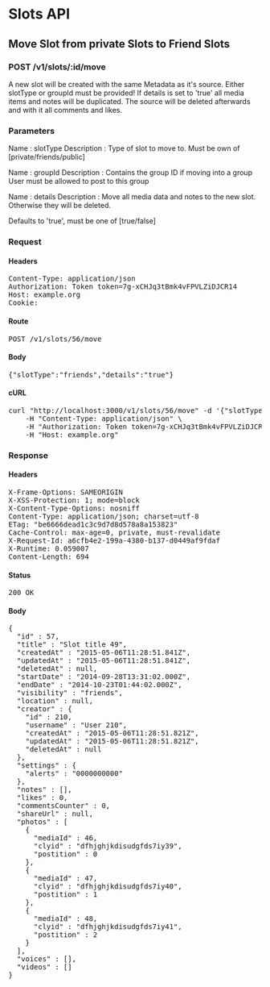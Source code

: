 # Slots API

## Move Slot from private Slots to Friend Slots

### POST /v1/slots/:id/move

A new slot will be created with  the same Metadata as it&#39;s source. Either slotType or groupId must be provided! If details is set to &#39;true&#39; all media items and notes will be duplicated. The source will be deleted afterwards and with it all comments and likes.

### Parameters

Name : slotType
Description : Type of slot to move to. Must be own of [private/friends/public]

Name : groupId
Description : Contains the group ID if moving into a group User must be allowed to post to this group

Name : details
Description : Move all media data and notes to the new  slot. Otherwise they will be deleted.

Defaults to &#39;true&#39;, must be one of [true/false]

### Request

#### Headers

<pre>Content-Type: application/json
Authorization: Token token=7g-xCHJq3tBmk4vFPVLZiDJCR14
Host: example.org
Cookie: </pre>

#### Route

<pre>POST /v1/slots/56/move</pre>

#### Body

<pre>{"slotType":"friends","details":"true"}</pre>

#### cURL

<pre class="request">curl &quot;http://localhost:3000/v1/slots/56/move&quot; -d &#39;{&quot;slotType&quot;:&quot;friends&quot;,&quot;details&quot;:&quot;true&quot;}&#39; -X POST \
	-H &quot;Content-Type: application/json&quot; \
	-H &quot;Authorization: Token token=7g-xCHJq3tBmk4vFPVLZiDJCR14&quot; \
	-H &quot;Host: example.org&quot;</pre>

### Response

#### Headers

<pre>X-Frame-Options: SAMEORIGIN
X-XSS-Protection: 1; mode=block
X-Content-Type-Options: nosniff
Content-Type: application/json; charset=utf-8
ETag: &quot;be6666dead1c3c9d7d8d578a8a153823&quot;
Cache-Control: max-age=0, private, must-revalidate
X-Request-Id: a6cfb4e2-199a-4380-b137-d0449af9fdaf
X-Runtime: 0.059007
Content-Length: 694</pre>

#### Status

<pre>200 OK</pre>

#### Body

<pre>{
  "id" : 57,
  "title" : "Slot title 49",
  "createdAt" : "2015-05-06T11:28:51.841Z",
  "updatedAt" : "2015-05-06T11:28:51.841Z",
  "deletedAt" : null,
  "startDate" : "2014-09-28T13:31:02.000Z",
  "endDate" : "2014-10-23T01:44:02.000Z",
  "visibility" : "friends",
  "location" : null,
  "creator" : {
    "id" : 210,
    "username" : "User 210",
    "createdAt" : "2015-05-06T11:28:51.821Z",
    "updatedAt" : "2015-05-06T11:28:51.821Z",
    "deletedAt" : null
  },
  "settings" : {
    "alerts" : "0000000000"
  },
  "notes" : [],
  "likes" : 0,
  "commentsCounter" : 0,
  "shareUrl" : null,
  "photos" : [
    {
      "mediaId" : 46,
      "clyid" : "dfhjghjkdisudgfds7iy39",
      "postition" : 0
    },
    {
      "mediaId" : 47,
      "clyid" : "dfhjghjkdisudgfds7iy40",
      "postition" : 1
    },
    {
      "mediaId" : 48,
      "clyid" : "dfhjghjkdisudgfds7iy41",
      "postition" : 2
    }
  ],
  "voices" : [],
  "videos" : []
}</pre>
